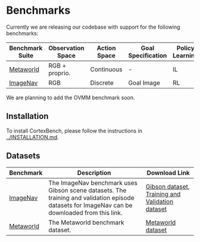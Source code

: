 # Benchmarks

Currently we are releasing our codebase with support for the following benchmarks:


| **Benchmark Suite** | **Observation Space** | **Action Space** | **Goal Specification** | **Policy Learning** |
|----------------------|--------------------------|----------------------|---------------------------|-------------------|
| [Metaworld](./mujoco_vc#metaworld-benchmark) | RGB + proprio. | Continuous | - | IL |
| [ImageNav](./habitat_vc#imagenav) | RGB | Discrete | Goal Image | RL |

We are planning to add the OVMM benchmark soon. 

## Installation

To install CortexBench, please follow the instructions in [../INSTALLATION.md](../INSTALLATION.md).

## Datasets

| **Benchmark** | **Description** | **Download Link** |
|---------------|-----------------|--------------------|
| [ImageNav](./habitat_vc#imagenav) | The ImageNav benchmark uses Gibson scene datasets. The training and validation episode datasets for ImageNav can be downloaded from this link. | [Gibson dataset](https://github.com/facebookresearch/habitat-sim/blob/main/DATASETS.md#gibson-and-3dscenegraph-datasets), [Training and Validation dataset]() |
| [Metaworld](./mujoco_vc#metaworld-benchmark) | The Metaworld benchmark dataset. | [Metaworld dataset](https://dl.fbaipublicfiles.com/eai-vc/mujoco_vil_datasets/metaworld-expert-v1.0.zip) |

